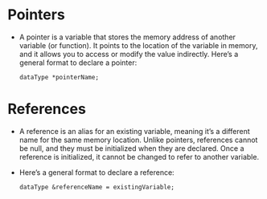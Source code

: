 # Pointers
- A pointer is a variable that stores the memory address of another variable (or function). It points to the location of the variable in memory, and it allows you to access or modify the value indirectly. Here’s a general format to declare a pointer:

    ``dataType *pointerName;``

# References
- A reference is an alias for an existing variable, meaning it’s a different name for the same memory location. Unlike pointers, references cannot be null, and they must be initialized when they are declared. Once a reference is initialized, it cannot be changed to refer to another variable.

- Here’s a general format to declare a reference:

    ``dataType &referenceName = existingVariable;``